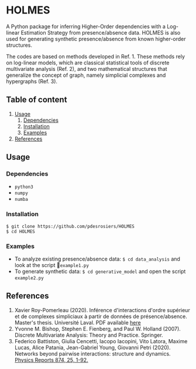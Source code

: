 # HOLMES

A Python package for inferring Higher-Order dependencies with a Log-linear Estimation Strategy from presence/absence data.  HOLMES is also used for generating synthetic presence/absence from known higher-order structures.  

The codes are based on methods developed in Ref. 1.  These methods rely on log-linear models, which are classical statistical tools of discrete multivariate analysis (Ref. 2), and two mathematical structures that generalize the concept of graph, namely simplicial complexes and hypergraphs (Ref. 3).  

## Table of content

1. [Usage](#usage)
    1. [Dependencies](#dependencies)
    2. [Installation](#installation)
    3. [Examples](#examples)
2. [References](#references)

## Usage
### Dependencies

* `python3`
* `numpy`
* `numba`
 

### Installation

```
$ git clone https://github.com/pdesrosiers/HOLMES
$ cd HOLMES
```

### Examples

* To analyze existing presence/absence data: `$ cd data_analysis` and look at the script `example1.py` 
* To generate synthetic data: `$ cd generative_model` and open the script `example2.py` 

## References

1. Xavier Roy-Pomerleau (2020). Inférence d'interactions d'ordre supérieur et de complexes simpliciaux à partir de données de présence/absence.  Master's thesis.  Université Laval. PDF available [here](https://dynamicalab.github.io/assets/pdf/theses/Roy-Pomerleau20_master.pdf)
2. Yvonne M. Bishop, Stephen E. Fienberg, and Paul W. Holland (2007). Discrete Multivariate Analysis: Theory and Practice. Springer.
3. Federico Battiston, Giulia Cencetti, Iacopo Iacopini, Vito Latora, Maxime Lucas, Alice Patania, Jean-Gabriel Young, Giovanni Petri (2020). Networks beyond pairwise interactions: structure and dynamics. [Physics Reports 874, 25, 1-92.](https://doi.org/10.1016/j.physrep.2020.05.004)
